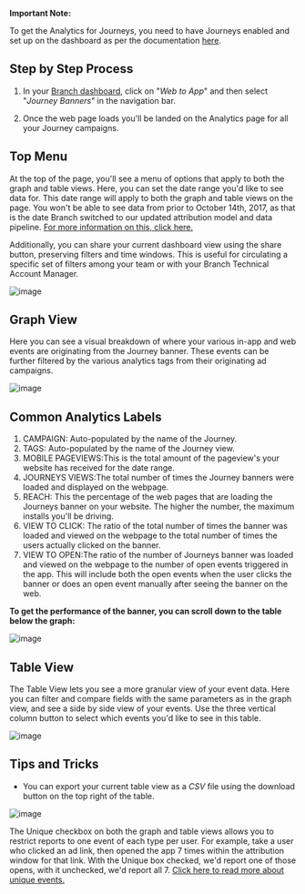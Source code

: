 **Important Note:**

To get the Analytics for Journeys, you need to have Journeys enabled and set up on the dashboard as per the documentation [here](/pages/web/journeys/).


## Step by Step Process

1. In your [Branch dashboard](https://dashboard.branch.io/), click on "_Web to App_" and then select "_Journey Banners_" in the navigation bar.

2. Once the web page loads you'll be landed on the Analytics page for all your Journey campaigns.


## Top Menu

At the top of the page, you'll see a menu of options that apply to both the graph and table views. Here, you can set the date range you'd like to see data for. This date range will apply to both the graph and table views on the page. You won't be able to see data from prior to October 14th, 2017, as that is the date Branch switched to our updated attribution model and data pipeline. [For more information on this, click here.](/pages/dashboard/people-based-attribution/#cutoff-date)

Additionally, you can share your current dashboard view using the share button, preserving filters and time windows. This is useful for circulating a specific set of filters among your team or with your Branch Technical Account Manager.

![image](/_assets/img/pages/analytics/journeys0.png)


## Graph View

Here you can see a visual breakdown of where your various in-app and web events are originating from the Journey banner. These events can be further filtered by the various analytics tags from their originating ad campaigns.

![image](/_assets/img/pages/analytics/journeys1.png)


## Common Analytics Labels

1.  CAMPAIGN: Auto-populated by the name of the Journey.
1.  TAGS: Auto-populated by the name of the Journey view.
1.  MOBILE PAGEVIEWS:This is the total amount of the pageview's your website has received for the date range.
1.  JOURNEYS VIEWS:The total number of times the Journey banners were loaded and displayed on the webpage.
1.  REACH: This the percentage of the web pages that are loading the Journeys banner on your website. The higher the number, the maximum installs you'll be driving.
1.  VIEW TO CLICK: The ratio of the total number of times the banner was loaded and viewed on the webpage to the total number of times the users actually clicked on the banner.
1.  VIEW TO OPEN:The ratio of the number of Journeys banner was loaded and viewed on the webpage to the number of open events triggered in the app. This will include both the open events when the user clicks the banner or does an open event manually after seeing the banner on the web.

**To get the performance of the banner, you can scroll down to the table below the graph:**

![image](/_assets/img/pages/analytics/journeys2.png)


## Table View

The Table View lets you see a more granular view of your event data. Here you can filter and compare fields with the same parameters as in the graph view, and see a side by side view of your events. Use the three vertical column button to select which events you'd like to see in this table.

![image](/_assets/img/pages/analytics/journeys3.png)


## Tips and Tricks

- You can export your current table view as a _CSV_ file using the download button on the top right of the table.

![image](/_assets/img/pages/analytics/journeys4.png)

The Unique checkbox on both the graph and table views allows you to restrict reports to one event of each type per user. For example, take a user who clicked an ad link, then opened the app 7 times within the attribution window for that link. With the Unique box checked, we'd report one of those opens, with it unchecked, we'd report all 7. [Click here to read more about unique events.](/pages/dashboard/people-based-attribution/#unique-behavior)
